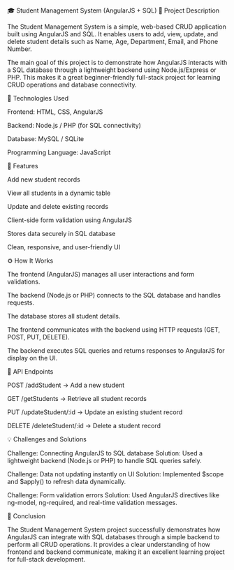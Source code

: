 🎓 Student Management System (AngularJS + SQL)
📘 Project Description

The Student Management System is a simple, web-based CRUD application built using AngularJS and SQL.
It enables users to add, view, update, and delete student details such as Name, Age, Department, Email, and Phone Number.

The main goal of this project is to demonstrate how AngularJS interacts with a SQL database through a lightweight backend using Node.js/Express or PHP.
This makes it a great beginner-friendly full-stack project for learning CRUD operations and database connectivity.

🧰 Technologies Used

Frontend: HTML, CSS, AngularJS

Backend: Node.js / PHP (for SQL connectivity)

Database: MySQL / SQLite

Programming Language: JavaScript

🚀 Features

Add new student records

View all students in a dynamic table

Update and delete existing records

Client-side form validation using AngularJS

Stores data securely in SQL database

Clean, responsive, and user-friendly UI

⚙️ How It Works

The frontend (AngularJS) manages all user interactions and form validations.

The backend (Node.js or PHP) connects to the SQL database and handles requests.

The database stores all student details.

The frontend communicates with the backend using HTTP requests (GET, POST, PUT, DELETE).

The backend executes SQL queries and returns responses to AngularJS for display on the UI.

🧩 API Endpoints

POST /addStudent → Add a new student

GET /getStudents → Retrieve all student records

PUT /updateStudent/:id → Update an existing student record

DELETE /deleteStudent/:id → Delete a student record

💡 Challenges and Solutions

Challenge: Connecting AngularJS to SQL database
Solution: Used a lightweight backend (Node.js or PHP) to handle SQL queries safely.

Challenge: Data not updating instantly on UI
Solution: Implemented $scope and $apply() to refresh data dynamically.

Challenge: Form validation errors
Solution: Used AngularJS directives like ng-model, ng-required, and real-time validation messages.

🏁 Conclusion

The Student Management System project successfully demonstrates how AngularJS can integrate with SQL databases through a simple backend to perform all CRUD operations.
It provides a clear understanding of how frontend and backend communicate, making it an excellent learning project for full-stack development.
